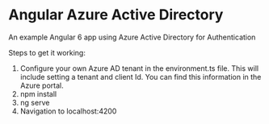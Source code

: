 # Angular Azure Active Directory
An example Angular 6 app using Azure Active Directory for Authentication

Steps to get it working:

1) Configure your own Azure AD tenant in the environment.ts file. This will include setting a 
tenant and client Id. You can find this information in the Azure portal.
2) npm install
3) ng serve
4) Navigation to localhost:4200

